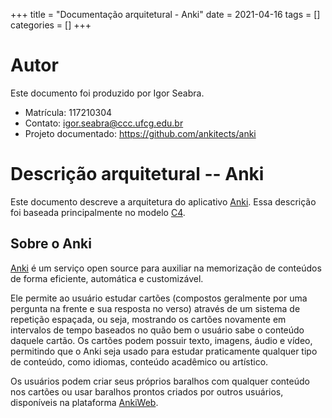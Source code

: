 +++
title = "Documentação arquitetural - Anki"
date = 2021-04-16
tags = []
categories = []
+++

# Autor

Este documento foi produzido por Igor Seabra.

- Matrícula: 117210304
- Contato: igor.seabra@ccc.ufcg.edu.br
- Projeto documentado: https://github.com/ankitects/anki

# Descrição arquitetural -- Anki

Este documento descreve a arquitetura do aplicativo [Anki](https://github.com/ankitects/anki). Essa descrição foi baseada principalmente no modelo [C4](https://c4model.com/).

## Sobre o Anki

[Anki](https://apps.ankiweb.net/) é um serviço open source para auxiliar na memorização de conteúdos de forma eficiente, automática e customizável.

Ele permite ao usuário estudar cartões (compostos geralmente por uma pergunta na frente e sua resposta no verso) através de um sistema de repetição espaçada, ou seja, mostrando os cartões novamente em intervalos de tempo baseados no quão bem o usuário sabe o conteúdo daquele cartão. Os cartões podem possuir texto, imagens, áudio e vídeo, permitindo que o Anki seja usado para estudar praticamente qualquer tipo de conteúdo, como idiomas, conteúdo acadêmico ou artístico.

Os usuários podem criar seus próprios baralhos com qualquer conteúdo nos cartões ou usar baralhos prontos criados por outros usuários, disponíveis na plataforma [AnkiWeb](https://ankiweb.net/shared/decks/).